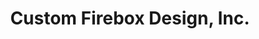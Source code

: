 ---
title: "Custom Firebox Design, Inc."
url: /north-miami/custom-firebox-design-inc/
shop: fireplace
---